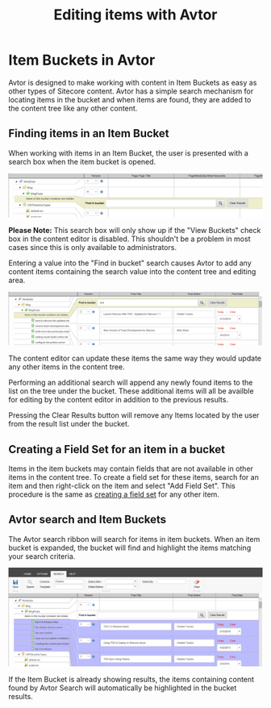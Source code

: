 ﻿---
title: Editing items with Avtor
layout: AvtorLayout
---

# Item Buckets in Avtor
Avtor is designed to make working with content in Item Buckets as easy as other types of Sitecore content. Avtor has a simple search mechanism for locating items in the bucket and when items are found, they are added to the content tree like any other content.

## Finding items in an Item Bucket
When working with items in an Item Bucket, the user is presented with a search box when the item bucket is opened.

![Bucket Search](/Images/Avtor/ItemBuckets_Search.png)

**Please Note:** This search box will only show up if the "View Buckets" check box in the content editor is disabled. This shouldn't be a problem in most cases since this is only available to administrators.

Entering a value into the "Find in bucket" search causes Avtor to add any content items containing the search value into the content tree and editing area.

![Bucket Search Results](/Images/Avtor/ItemBuckets_SearchResults.png)

The content editor can update these items the same way they would update any other items in the content tree.

Performing an additional search will append any newly found items to the list on the tree under the bucket. These additional items will all be availble for editing by the content editor in addition to the previous results.

Pressing the Clear Results button will remove any Items located by the user from the result list under the bucket.

## Creating a Field Set for an item in a bucket
Items in the item buckets may contain fields that are not available in other items in the content tree. To create a field set for these items, search for an item and then right-click on the item and select "Add Field Set". This procedure is the same as [creating a field set](/avtor/fieldsets.html#creating-a-field-set) for any other item.

## Avtor search and Item Buckets
The Avtor search ribbon will search for items in item buckets. When an item bucket is expanded, the bucket will find and highlight the items matching your search criteria.

![Ribbon Search Results](/Images/Avtor/ItemBuckets_RibbonSearch.png)

If the Item Bucket is already showing results, the items containing content found by Avtor Search will automatically be highlighted in the bucket results.

